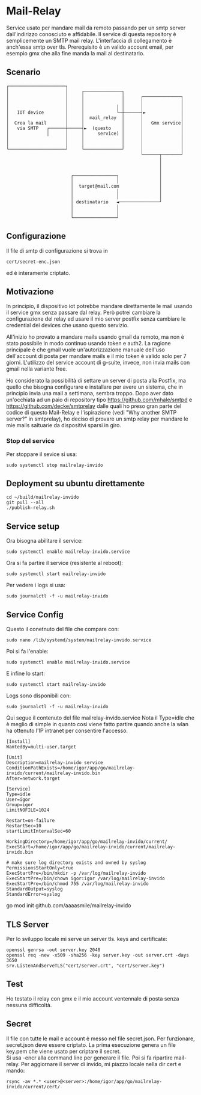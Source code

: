 # Mail-Relay
Service  usato per mandare mail da remoto passando per un smtp server dall'indirizzo conosciuto
e affidabile.
Il service di questa repository è semplicemente un SMTP mail relay. 
L'interfaccia di collegamento è anch'essa smtp over tls. 
Prerequisito è un valido account email, per esempio gmx che alla fine manda la mail al destinatario.

## Scenario

    ┌─────────────────────┐
    │                     │     ┌──────────────┐
    │                     │     │              │      ┌──────────────┐
    │                     │     │              │      │              │
    │                     │     │            │ │      │              │
    │   IOT device        │     │            └─┼──────┤►             │
    │                     │     │  mail_relay  │      │              │
    │  Crea la mail       │     │              │      │   Gmx service│
    │   via SMTP   ┌──────┼─────┤►  (questo    │      │              │
    │              │      │     │     service) │      │              │
    │                     │     │              │      │              │
    │                     │     │              │      │              │
    └─────────────────────┘     └──────────────┘      │              │
                                                      └──────┬───────┘
                                                             │
                                                             │
                                                             │
                            ┌────────────────┐               │
                            │                │               │
                            │  target@mail.com               │
                            │                │               │
                            │                │               │
                            │ destinatario   ◄───────────────┘
                            │                │
                            │                │
                            └────────────────┘
## Configurazione
Il file di smtp di configurazione si trova in 

    cert/secret-enc.json 
ed è interamente criptato.

## Motivazione
In principio, il dispositivo iot potrebbe mandare direttamente le mail usando il service
gmx senza passare dal relay. Però potrei cambiare la configurazione del relay ed usare
il mio server postfix senza cambiare le credential dei devices che usano questo servizio.

All'inizio ho provato a mandare mails usando gmail da remoto, ma non è stato possibile in modo continuo usando token e auth2.
La ragione principale è che gmail vuole un'autorizzazione manuale dell'uso dell'account di 
posta per mandare mails e il mio token è valido solo per 7 giorni. 
L'utilizzo del service account di g-suite, invece, non invia mails con gmail nella variante free.

Ho considerato la possibilità di settare un server di posta alla Postfix, ma quello che bisogna
configurare e installare per avere un sistema, che in principio invia una mail a settimana,
sembra troppo. 
Dopo aver dato un'occhiata ad un paio di repository tipo
https://github.com/mhale/smtpd e https://github.com/decke/smtprelay dalle quali ho preso gran parte del codice
di questo Mail-Relay e l'ispirazione (vedi "Why another SMTP server?" in smtprelay), ho deciso
di provare un smtp relay per mandare le mie mails saltuarie da dispositivi sparsi in giro.


### Stop del service
Per stoppare il sevice si usa:

    sudo systemctl stop mailrelay-invido

## Deployment su ubuntu direttamente

    cd ~/build/mailrelay-invido
    git pull --all
    ./publish-relay.sh

## Service setup
Ora bisogna abilitare il service:

    sudo systemctl enable mailrelay-invido.service
Ora si fa partire il service (resistente al reboot):

    sudo systemctl start mailrelay-invido
Per vedere i logs si usa:

    sudo journalctl -f -u mailrelay-invido

## Service Config
Questo il conetnuto del file che compare con:

    sudo nano /lib/systemd/system/mailrelay-invido.service
Poi si fa l'enable:

    sudo systemctl enable mailrelay-invido.service
E infine lo start:

    sudo systemctl start mailrelay-invido
Logs sono disponibili con:

    sudo journalctl -f -u mailrelay-invido

Qui segue il contenuto del file mailrelay-invido.service
Nota il Type=idle che è meglio di simple in quanto così 
viene fatto partire quando anche la wlan ha ottenuto l'IP intranet
per consentire l'accesso.

```
[Install]
WantedBy=multi-user.target

[Unit]
Description=mailrelay-invido service
ConditionPathExists=/home/igor/app/go/mailrelay-invido/current/mailrelay-invido.bin
After=network.target

[Service]
Type=idle
User=igor
Group=igor
LimitNOFILE=1024

Restart=on-failure
RestartSec=10
startLimitIntervalSec=60

WorkingDirectory=/home/igor/app/go/mailrelay-invido/current/
ExecStart=/home/igor/app/go/mailrelay-invido/current/mailrelay-invido.bin

# make sure log directory exists and owned by syslog
PermissionsStartOnly=true
ExecStartPre=/bin/mkdir -p /var/log/mailrelay-invido
ExecStartPre=/bin/chown igor:igor /var/log/mailrelay-invido
ExecStartPre=/bin/chmod 755 /var/log/mailrelay-invido
StandardOutput=syslog
StandardError=syslog

```

go mod init github.com/aaaasmile/mailrelay-invido


## TLS Server
Per lo sviluppo locale mi serve un server tls. 
keys and certificate:
```
openssl genrsa -out server.key 2048
openssl req -new -x509 -sha256 -key server.key -out server.crt -days 3650
srv.ListenAndServeTLS("cert/server.crt", "cert/server.key")
```

## Test
Ho testato il relay con gmx e il mio account ventennale di posta senza nessuna difficoltà.

## Secret
Il file con tutte le mail e account è messo nel file secret.json. 
Per funzionare, secret.json deve essere criptato. 
La prima esecuzione genera un file key.pem che viene usato per criptare il secret.  
Si usa -encr alla command line per generare il file.
Poi si fa ripartire mail-relay.
Per aggiornare il server di invido, mi piazzo locale nella dir cert e mando:

    rsync -av *.* <user>@<server>:/home/igor/app/go/mailrelay-invido/current/cert/

